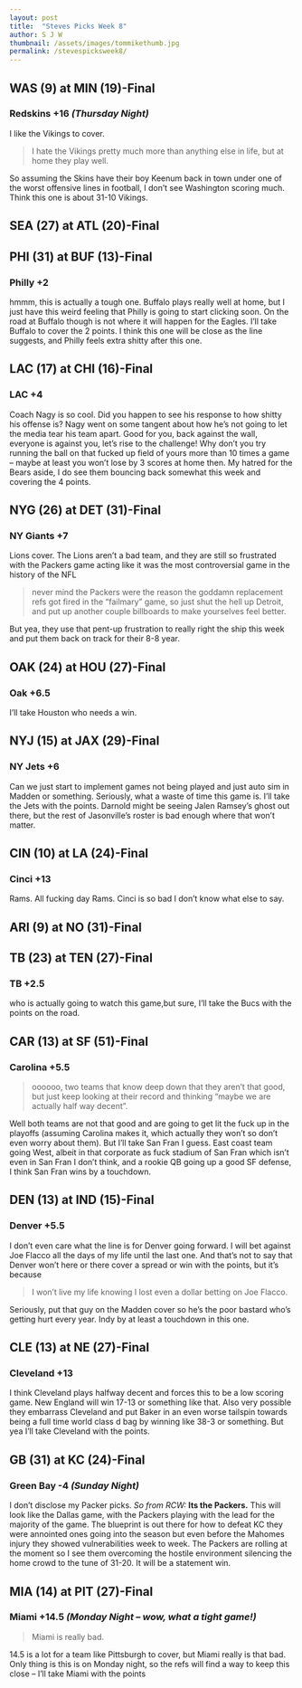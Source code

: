 ```yaml
---
layout: post
title:  "Steves Picks Week 8"
author: S J W
thumbnail: /assets/images/tommikethumb.jpg
permalink: /stevespicksweek8/
---
```


## **WAS (9) at MIN (19)-Final** 
### **Redskins +16** *(Thursday Night)* 
I like the Vikings to cover. 
>I hate the Vikings pretty much more than anything else in life, but at home they play well.

So assuming the Skins have their boy Keenum back in town under one of the worst offensive lines in football, I don’t see Washington scoring much. Think this one is about 31-10 Vikings. 

## **SEA (27) at ATL (20)-Final** 

## **PHI (31) at BUF (13)-Final** 
### **Philly +2** 
hmmm, this is actually a tough one. Buffalo plays really well at home, but I just have this weird feeling that Philly is going to start clicking soon. On the road at Buffalo though is not where it will happen for the Eagles. I’ll take Buffalo to cover the 2 points. I think this one will be close as the line suggests, and Philly feels extra shitty after this one.

## **LAC (17) at CHI (16)-Final** 
### **LAC +4** 
Coach Nagy is so cool. Did you happen to see his response to how shitty his offense is? Nagy went on some tangent about how he’s not going to let the media tear his team apart. Good for you, back against the wall, everyone is against you, let’s rise to the challenge! Why don’t you try running the ball on that fucked up field of yours more than 10 times a game – maybe at least you won’t lose by 3 scores at home then. My hatred for the Bears aside, I do see them bouncing back somewhat this week and covering the 4 points.
## **NYG (26) at DET (31)-Final** 
### **NY Giants +7** 
Lions cover. The Lions aren’t a bad team, and they are still so frustrated with the Packers game acting like it was the most controversial game in the history of the NFL 

>never mind the Packers were the reason the goddamn replacement refs got fired in the “failmary” game, so just shut the hell up Detroit, and put up another couple billboards to make yourselves feel better. 

But yea, they use that pent-up frustration to really right the ship this week and put them back on track for their 8-8 year.
## **OAK (24) at HOU (27)-Final** 
### **Oak +6.5**  
I’ll take Houston who needs a win.

## **NYJ (15) at JAX (29)-Final** 
### **NY Jets +6**  
Can we just start to implement games not being played and just auto sim in Madden or something. Seriously, what a waste of time this game is. I’ll take the Jets with the points. Darnold might be seeing Jalen Ramsey’s ghost out there, but the rest of Jasonville’s roster is bad enough where that won’t matter.

## **CIN (10) at LA (24)-Final** 
### **Cinci +13** 
Rams. All fucking day Rams. Cinci is so bad I don’t know what else to say.

## **ARI (9) at NO (31)-Final** 

## **TB (23) at TEN (27)-Final** 
### **TB +2.5**  
who is actually going to watch this game,but sure, I’ll take the Bucs with the points on the road.

## **CAR (13) at SF (51)-Final** 
### **Carolina +5.5**  
>oooooo, two teams that know deep down that they aren’t that good,
but just keep looking at their record and thinking “maybe we are actually half way decent”. 

Well both teams are not that good and are going to get lit the fuck up in the playoffs (assuming Carolina makes it, which actually they won’t so don’t even worry about them). But I’ll take San Fran I guess. East coast team going West, albeit in that corporate as fuck stadium of San Fran which isn’t even in San Fran I don’t think, and a rookie QB going up a good SF defense, I think San Fran wins by a touchdown. 

## **DEN (13) at IND (15)-Final** 
### **Denver +5.5** 
I don’t even care what the line is for Denver going forward. I will bet against Joe Flacco all the days of my life until the last one. And that’s not to say that Denver won’t here or there cover a spread or win with the points, but it’s because 

>I won’t live my life knowing I lost even a dollar betting on Joe Flacco. 

Seriously, put that guy on the Madden cover so he’s the poor bastard who’s getting hurt every year. Indy by at least a touchdown in this one.

## **CLE (13) at NE (27)-Final** 
### **Cleveland +13**  
I think Cleveland plays halfway decent and forces this to be a low scoring game. New England will win 17-13 or something like that. Also very possible they embarrass Cleveland and put Baker in an even worse tailspin towards being a full time world class d bag by winning like 38-3 or something. But yea I’ll take Cleveland with the points.

## **GB (31) at KC (24)-Final** 
### **Green Bay -4** *(Sunday Night)*  
I don’t disclose my Packer picks. *So from RCW:* **Its the Packers.** This will look like the Dallas game, with the Packers playing with the lead for the majority of the game. The blueprint is out there for how to defeat KC they were annointed ones going into the season but even before the Mahomes injury they showed vulnerabilities week to week.  The Packers are rolling at the moment so I see them overcoming the hostile environment silencing the home crowd to the tune of 31-20. It will be a statement win.

## **MIA (14) at PIT (27)-Final** 
### **Miami +14.5** *(Monday Night – wow, what a tight game!)*
>Miami is really bad. 

14.5 is a lot for a team like Pittsburgh to cover, but Miami really is that bad. Only thing is this is on Monday night, so the refs will find a way to keep this close – I’ll take Miami with the points

<script markdown="0" src="/assets/js/difference.js"></script>
